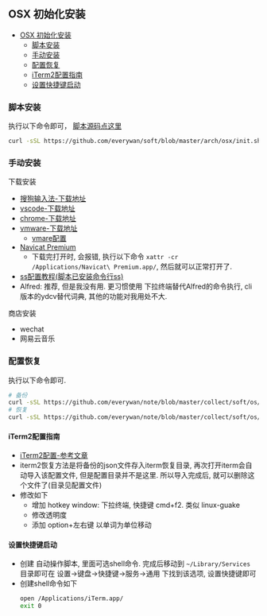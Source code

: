 ## OSX 初始化安装
<!-- TOC -->
- [OSX 初始化安装](#osx-初始化安装)
    - [脚本安装](#脚本安装)
    - [手动安装](#手动安装)
    - [配置恢复](#配置恢复)
    - [iTerm2配置指南](#iTerm2配置指南)
    - [设置快捷键启动](#设置快捷键启动)
<!-- /TOC -->

### 脚本安装
执行以下命令即可， [脚本源码点这里](./init.sh)
```Bash
curl -sSL https://github.com/everywan/soft/blob/master/arch/osx/init.sh | sh -
```

### 手动安装
下载安装
- [搜狗输入法-下载地址](https://pinyin.sogou.com/mac/)
- [vscode-下载地址](https://code.visualstudio.com/)
- [chrome-下载地址](https://www.google.com/chrome/) 
- [vmware-下载地址](https://www.vmware.com/go/getfusion)
    - [vmare配置](./vmare/vmare.md)
- [Navicat Premium](http://xclient.info/s/navicat-premium.html?t=c0321e621d18b21e2ba8791a627b3f9bc45dd6a9)
    - 下载完打开时, 会报错, 执行以下命令 `xattr -cr /Applications/Navicat\ Premium.app/`, 然后就可以正常打开了.
- [ss配置教程(脚本已安装命令行ss)](/collect/soft/shadowsocks.md)
- Alfred: 推荐, 但是我没有用. 更习惯使用 下拉终端替代Alfred的命令执行, cli版本的ydcv替代词典, 其他的功能对我用处不大.

商店安装
- wechat
- 网易云音乐

### 配置恢复
执行以下命令即可.
```Bash
# 备份
curl -sSL https://github.com/everywan/note/blob/master/collect/soft/os/osx/backup-restore.sh backup | sh -
# 恢复
curl -sSL https://github.com/everywan/note/blob/master/collect/soft/os/osx/backup-restore.sh restore | sh -
```

#### iTerm2配置指南
- [iTerm2配置-参考文章](http://huang-jerryc.com/2016/08/11/打造高效个性Terminal（一）之%20iTerm/)
- iterm2恢复方法是将备份的json文件存入iterm恢复目录, 再次打开iterm会自动导入该配置文件, 但是配置目录并不是这里. 所以导入完成后, 就可以删除这个文件了(目录见配置文件)
- 修改如下
    - 增加 hotkey window: 下拉终端, 快捷键 cmd+f2. 类似 linux-guake
    - 修改透明度
    - 添加 option+左右键 以单词为单位移动

#### 设置快捷键启动
- 创建 自动操作脚本, 里面可选shell命令. 完成后移动到 `~/Library/Services` 目录即可在 设置->键盘->快捷键->服务->通用 下找到该选项, 设置快捷键即可
- 创建shell命令如下
    ```Bash
    open /Applications/iTerm.app/
    exit 0
    ```

